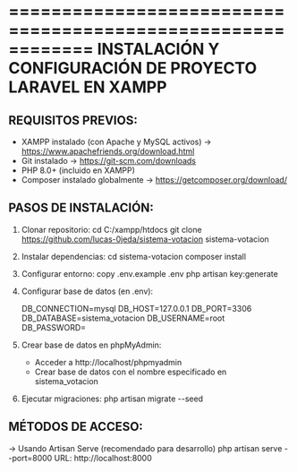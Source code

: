 ============================================================
INSTALACIÓN Y CONFIGURACIÓN DE PROYECTO LARAVEL EN XAMPP
============================================================

REQUISITOS PREVIOS:
----------------------
- XAMPP instalado (con Apache y MySQL activos) -> https://www.apachefriends.org/download.html
- Git instalado -> https://git-scm.com/downloads
- PHP 8.0+ (incluido en XAMPP)
- Composer instalado globalmente -> https://getcomposer.org/download/

PASOS DE INSTALACIÓN:
-----------------------
1. Clonar repositorio:
   cd C:/xampp/htdocs
   git clone https://github.com/lucas-0jeda/sistema-votacion sistema-votacion

2. Instalar dependencias:
   cd sistema-votacion
   composer install

3. Configurar entorno:
   copy .env.example .env
   php artisan key:generate

4. Configurar base de datos (en .env):
   
   DB_CONNECTION=mysql
   DB_HOST=127.0.0.1
   DB_PORT=3306
   DB_DATABASE=sistema_votacion 
   DB_USERNAME=root
   DB_PASSWORD=

6. Crear base de datos en phpMyAdmin:
   - Acceder a http://localhost/phpmyadmin
   - Crear base de datos con el nombre especificado en sistema_votacion

7. Ejecutar migraciones:
   php artisan migrate --seed

MÉTODOS DE ACCESO:
---------------------
-> Usando Artisan Serve (recomendado para desarrollo)
   php artisan serve --port=8000
   URL: http://localhost:8000
